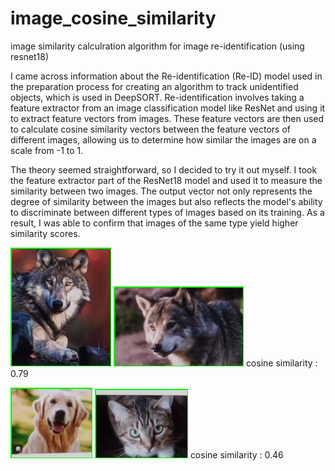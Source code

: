 # image_cosine_similarity
image similarity calculration algorithm for image re-identification (using resnet18)

I came across information about the Re-identification (Re-ID) model used in the preparation process for creating an algorithm to track unidentified objects, which is used in DeepSORT. Re-identification involves taking a feature extractor from an image classification model like ResNet and using it to extract feature vectors from images. These feature vectors are then used to calculate cosine similarity vectors between the feature vectors of different images, allowing us to determine how similar the images are on a scale from -1 to 1.

The theory seemed straightforward, so I decided to try it out myself. I took the feature extractor part of the ResNet18 model and used it to measure the similarity between two images. The output vector not only represents the degree of similarity between the images but also reflects the model's ability to discriminate between different types of images based on its training. As a result, I was able to confirm that images of the same type yield higher similarity scores.

![tmg1](test_imgs/cropped_image_1.jpg)  ![tmg2](test_imgs/cropped_image_2.jpg)
cosine similarity : 0.79

![tmg4](test_imgs/cropped_image_4.jpg)  ![tmg5](test_imgs/cropped_image_5.jpg)
cosine similarity : 0.46
